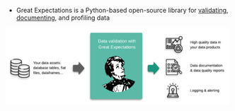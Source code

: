 
- Great Expectations is a Python-based open-source library for [validating](https://docs.greatexpectations.io/en/latest/reference/core_concepts/expectations/expectations.html#expectations), [documenting](https://docs.greatexpectations.io/en/latest/reference/core_concepts/data_docs.html#data-docs), and profiling data

![Great Expectations Overview](figures/ge_overview.png)